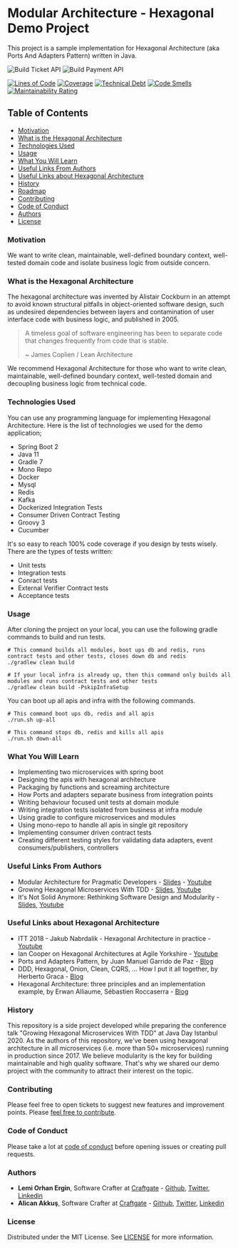 # Modular Architecture - Hexagonal Demo Project

This project is a sample implementation for Hexagonal Architecture (aka Ports And Adapters Pattern) written in Java.

![Build Ticket API](https://github.com/AlicanAkkus/Modular-Architecture-Hexagonal-Demo-Project/workflows/Build%20Ticket%20API%20Image/badge.svg)
![Build Payment API](https://github.com/AlicanAkkus/Modular-Architecture-Hexagonal-Demo-Project/workflows/Build%20Payment%20API%20Image/badge.svg)

[![Lines of Code](https://sonarcloud.io/api/project_badges/measure?project=hex&metric=ncloc)](https://sonarcloud.io/dashboard?id=hex)
[![Coverage](https://sonarcloud.io/api/project_badges/measure?project=hex&metric=coverage)](https://sonarcloud.io/dashboard?id=hex)
[![Technical Debt](https://sonarcloud.io/api/project_badges/measure?project=hex&metric=sqale_index)](https://sonarcloud.io/dashboard?id=hex)
[![Code Smells](https://sonarcloud.io/api/project_badges/measure?project=hex&metric=code_smells)](https://sonarcloud.io/dashboard?id=hex)
[![Maintainability Rating](https://sonarcloud.io/api/project_badges/measure?project=hex&metric=sqale_rating)](https://sonarcloud.io/dashboard?id=hex)

## Table of Contents
* [Motivation](#Motivation)
* [What is the Hexagonal Architecture](#What-is-the-Hexagonal-Architecture)
* [Technologies Used](#Technologies-Used)
* [Usage](#Usage)
* [What You Will Learn](#What-You-Will-Learn)  
* [Useful Links From Authors](#Useful-Links-From-Authors)
* [Useful Links about Hexagonal Architecture](#Useful-Links-about-Hexagonal-Architecture)  
* [History](#History)
* [Roadmap](#Roadmap)
* [Contributing](#Contributing)
* [Code of Conduct](#Code-of-Conduct)
* [Authors](#Authors)
* [License](#License)

### Motivation

We want to write clean, maintainable, well-defined boundary context, well-tested domain code and isolate business logic from outside concern.

### What is the Hexagonal Architecture

The hexagonal architecture was invented by Alistair Cockburn in an attempt to avoid known structural pitfalls in object-oriented software design, such as undesired dependencies between layers and contamination of user interface code with business logic, and published in 2005.

> A timeless goal of software engineering has been to separate code that changes frequently from code that is stable.
> 
> ~ James Coplien / Lean Architecture

We recommend Hexagonal Architecture for those who want to write clean, maintainable, well-defined boundary context, well-tested domain and decoupling business logic from technical code.

### Technologies Used

You can use any programming language for implementing Hexagonal Architecture. Here is the list of technologies we used for the demo application;
* Spring Boot 2
* Java 11
* Gradle 7
* Mono Repo  
* Docker
* Mysql  
* Redis  
* Kafka
* Dockerized Integration Tests
* Consumer Driven Contract Testing
* Groovy 3
* Cucumber

It's so easy to reach 100% code coverage if you design by tests wisely. There are the types of tests written:
* Unit tests
* Integration tests
* Conract tests
* External Verifier Contract tests
* Acceptance tests

### Usage

After cloning the project on your local, you can use the following gradle commands to build and run tests.
```
# This command builds all modules, boot ups db and redis, runs contract tests and other tests, closes down db and redis 
./gradlew clean build

# If your local infra is already up, then this command only builds all modules and runs contract tests and other tests
./gradlew clean build -PskipInfraSetup
```

You can boot up all apis and infra with the following commands.

```
# This command boot ups db, redis and all apis
./run.sh up-all

# This command stops db, redis and kills all apis
./run.sh down-all
```

### What You Will Learn

* Implementing two microservices with spring boot
* Designing the apis with hexagonal architecture
* Packaging by functions and screaming architecture
* How Ports and adapters separate business from integration points  
* Writing behaviour focused unit tests at domain module
* Writing integration tests isolated from business at infra module
* Using gradle to configure microservices and modules
* Using mono-repo to handle all apis in single git repository
* Implementing consumer driven contract tests
* Creating different testing styles for validating data adapters, event consumers/publishers, controllers 

### Useful Links From Authors

* Modular Architecture for Pragmatic Developers - [Slides](https://speakerdeck.com/lemiorhan/modular-architecture-for-pragmatic-developers) - [Youtube](https://www.youtube.com/watch?v=aWOHq6AHNjU&t=10841s)
* Growing Hexagonal Microservices With TDD - [Slides](https://speakerdeck.com/lemiorhan/growing-hexagonal-microservices-by-tdd), [Youtube](https://www.youtube.com/watch?v=ZMB-Xlh5Rj0)
* It's Not Solid Anymore: Rethinking Software Design and Modularity - [Slides](https://speakerdeck.com/lemiorhan/it-is-not-solid-anymore), [Youtube](https://www.youtube.com/watch?v=pdtpWYNBzqM)

### Useful Links about Hexagonal Architecture

* ITT 2018 - Jakub Nabrdalik - Hexagonal Architecture in practice - [Youtube](https://www.youtube.com/watch?v=sOaS83Ir8Ck&t=12s)
* Ian Cooper on Hexagonal Architectures at Agile Yorkshire - [Youtube](https://www.youtube.com/watch?v=FJUevNLEtuU)
* Ports and Adapters Pattern, by Juan Manuel Garrido de Paz - [Blog](https://jmgarridopaz.github.io/content/hexagonalarchitecture.html)
* DDD, Hexagonal, Onion, Clean, CQRS, … How I put it all together, by Herberto Graca - [Blog](https://herbertograca.com/2017/11/16/explicit-architecture-01-ddd-hexagonal-onion-clean-cqrs-how-i-put-it-all-together/)
* Hexagonal Architecture: three principles and an implementation example, by Erwan Alliaume, Sébastien Roccaserra - [Blog](https://blog.octo.com/en/hexagonal-architecture-three-principles-and-an-implementation-example/)

### History

This repository is a side project developed while preparing the conference talk "Growing Hexagonal Microservices With TDD" at Java Day Istanbul 2020. As the authors of this repository, we've been using hexagonal architecture in all microservices (i.e. more than 50+ microservices) running in production since 2017. We believe modularity is the key for building maintainable and high quality software. That's why we shared our demo project with the community to attract their interest on the topic.

### Contributing
Please feel free to open tickets to suggest new features and improvement points. Please [feel free to contribute](CONTRIBUTING.md). 

### Code of Conduct
Please take a lot at [code of conduct](CODE_OF_CONDUCT.md) before opening issues or creating pull requests.

### Authors
* **Lemi Orhan Ergin**, Software Crafter at [Craftgate](https://craftgate.io) - [Github](https://github.com/lemiorhan), [Twitter](https://twitter.com/lemiorhan), [Linkedin](https://www.linkedin.com/in/lemiorhan/)
* **Alican Akkuş**, Software Crafter at [Craftgate](https://craftgate.io) - [Github](https://github.com/AlicanAkkus), [Twitter](https://twitter.com/alican_akkus), [Linkedin](https://www.linkedin.com/in/aakkus/)

### License

Distributed under the MIT License. See [LICENSE](LICENSE.txt) for more information.
